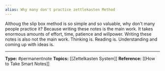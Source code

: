 ```yaml
---
alias: Why many don't practice zettlekasten Method
---
```


Althoug the slip box method is so simple and so valuable, why don't many people practice it? Because writing these notes is the main work. It takes enormous amounts of effort, time, patience and willpower. Writing these notes is also not the main work. Thinking is. Reading is. Understanding and coming up with ideas is. 

----
**Type:** #permanentnote 
**Topics:** [[Zettelkasten System]]
**Reference:** [[How to Take Smart Notes]]

